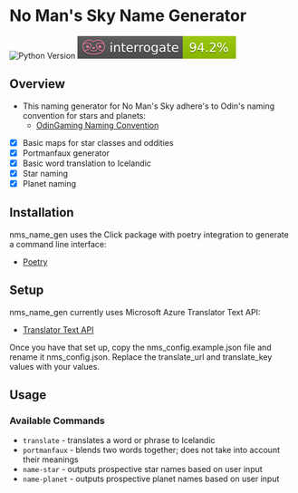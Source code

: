 # No Man's Sky Name Generator

![Python Version](https://img.shields.io/badge/Python-3.12-blue) ![Interrogate Coverage](./.github/badges/interrogate_badge.svg)

## Overview

* This naming generator for No Man's Sky adhere's to Odin's naming convention for stars and planets:
  * [OdinGaming Naming Convention](https://www.odingaming.com/2018/01/15/no-mans-sky-naming-convention)

* [x] Basic maps for star classes and oddities
* [x] Portmanfaux generator
* [x] Basic word translation to Icelandic
* [x] Star naming
* [x] Planet naming

## Installation

nms_name_gen uses the Click package with poetry integration to generate a command line interface:

* [Poetry](https://python-poetry.org/docs/)

## Setup

nms_name_gen currently uses Microsoft Azure Translator Text API:

* [Translator Text API](https://docs.microsoft.com/en-us/azure/cognitive-services/translator/reference/v3-0-reference)

Once you have that set up, copy the nms_config.example.json file and rename it nms_config.json.  Replace the translate_url and translate_key values with your values.

## Usage

### Available Commands

* `translate` - translates a word or phrase to Icelandic
* `portmanfaux` - blends two words together; does not take into account their meanings
* `name-star` - outputs prospective star names based on user input
* `name-planet` - outputs prospective planet names based on user input
